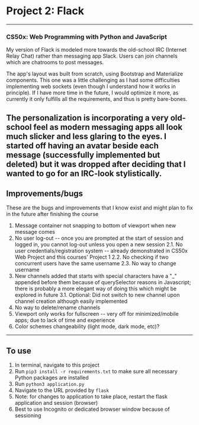 # Project 2: Flack
---
### CS50x: Web Programming with Python and JavaScript
My version of Flack is modeled more towards the old-school IRC (Internet Relay Chat) rather than messaging app Slack. Users can join channels which are chatrooms to post messages. 

The app's layout was built from scratch, using Bootstrap and Materialize components. This one was a little challenging as I had some difficulties implementing web sockets (even though I understand how it works in principle). If I have more time in the future, I would optimize it more, as currently it only fulfills all the requirements, and thus is pretty bare-bones.

The personalization is incorporating a very old-school feel as modern messaging apps all look much slicker and less glaring to the eyes. I started off having an avatar beside each message (successfully implemented but deleted) but it was dropped after deciding that I wanted to go for an IRC-look stylistically.
---
## Improvements/bugs
These are the bugs and improvements that I know exist and might plan to fix in the future after finishing the course

1. Message container not snapping to bottom of viewport when new message comes
2. No user log-out -- once you are prompted at the start of session and logged in, you cannot log-out unless you open a new session
    2.1. No user credentials/registration system -- already demonstrated in CS50x Web Project and this courses' Project 1
    2.2. No checking if two concurrent users have the same username
    2.3. No way to change username
3. New channels added that starts with special characters have a "_" appended before them because of querySelector reasons in Javascript; there is probably a more elegant way of doing this which might be explored in future
    3.1. Optional: Did not switch to new channel upon channel creation although easily implemented
4. No way to delete/rename channels
5. Viewport only works for fullscreen -- very off for minimized/mobile apps; due to lack of time and experience
6. Color schemes changeability (light mode, dark mode, etc)?
---
## To use
1. In terminal, navigate to this project
2. Run `pip3 install -r requirements.txt` to make sure all necessary Python packages are installed
3. Run `python3 application.py`
4. Navigate to the URL provided by `flask`
5. Note: for changes to application to take place, restart the flask application and session (browser)
6. Best to use Incognito or dedicated browser window because of sessioning
